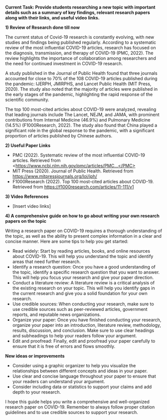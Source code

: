 **Current Task: Provide students researching a new topic with important details such as a summary of key findings, relevant research papers along with their links, and useful video links.**

**1) Review of Research done till now**

The current status of Covid-19 research is constantly evolving, with new studies and findings being published regularly. According to a systematic review of the most influential COVID-19 articles, research has focused on the diagnosis, transmission, and therapy of COVID-19 (PMC, 2022). The review highlights the importance of collaboration among researchers and the need for continued investment in COVID-19 research.

A study published in the Journal of Public Health found that three journals accounted for close to 70% of the 108 COVID-19 articles published during the pandemic: IJERPH, JMIRPHS, and Lancet Public Health (MIT Press, 2020). The study also noted that the majority of articles were published in the early stages of the pandemic, highlighting the rapid response of the scientific community.

The top 100 most-cited articles about COVID-19 were analyzed, revealing that leading journals include The Lancet, NEJM, and JAMA, with prominent contributions from Internal Medicine (46.9%) and Pulmonary Medicine (14.5%) (F1000Research, 2022). The study also found that China played a significant role in the global response to the pandemic, with a significant proportion of articles published by Chinese authors.

**2) Useful Paper Links**

* PMC (2022). Systematic review of the most influential COVID-19 articles. Retrieved from <https://www.ncbi.nlm.nih.gov/pmc/articles/PMC...</PMC>
* MIT Press (2020). Journal of Public Health. Retrieved from <https://www.mitpressjournals.org/loi/jph/>
* F1000Research (2022). Top 100 most-cited articles about COVID-19. Retrieved from <https://f1000research.com/articles/11-111/v1>

**3) Video References**

* [Insert video links]

**4) A comprehensive guide on how to go about writing your own research papers on the topic**

Writing a research paper on COVID-19 requires a thorough understanding of the topic, as well as the ability to present complex information in a clear and concise manner. Here are some tips to help you get started:

* Read widely: Start by reading articles, books, and online resources about COVID-19. This will help you understand the topic and identify areas that need further research.
* Identify a research question: Once you have a good understanding of the topic, identify a specific research question that you want to answer. This will help you focus your research and give your paper direction.
* Conduct a literature review: A literature review is a critical analysis of the existing research on your topic. This will help you identify gaps in the current research and give you a solid foundation for your own research.
* Use credible sources: When conducting your research, make sure to use credible sources such as peer-reviewed articles, government reports, and reputable news organizations.
* Organize your paper: Once you have finished conducting your research, organize your paper into an introduction, literature review, methodology, results, discussion, and conclusion. Make sure to use clear headings and subheadings to help your readers follow your argument.
* Edit and proofread: Finally, edit and proofread your paper carefully to ensure that it is free of errors and flows smoothly.

**New ideas or improvements**

* Consider using a graphic organizer to help you visualize the relationships between different concepts and ideas in your paper.
* Use clear and concise language throughout your paper to ensure that your readers can understand your argument.
* Consider including data or statistics to support your claims and add depth to your research.

I hope this guide helps you write a comprehensive and well-organized research paper on COVID-19. Remember to always follow proper citation guidelines and to use credible sources to support your research.